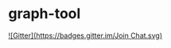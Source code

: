 # graph-tool
[![Gitter](https://badges.gitter.im/Join Chat.svg)](https://gitter.im/joelmo/graph-tool?utm_source=badge&utm_medium=badge&utm_campaign=pr-badge&utm_content=badge)